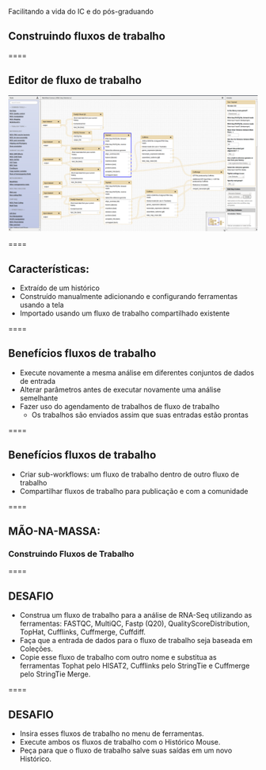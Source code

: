 Facilitando a vida do IC e do pós-graduando

## Construindo fluxos de trabalho

====

## Editor de fluxo de trabalho

![avatar][avatar]

[avatar]: ../shared/img/workflow.png

====

## Características:

- Extraído de um histórico
- Construído manualmente adicionando e configurando ferramentas usando a tela
- Importado usando um fluxo de trabalho compartilhado existente

====

## Benefícios fluxos de trabalho

- Execute novamente a mesma análise em diferentes conjuntos de dados de entrada
- Alterar parâmetros antes de executar novamente uma análise semelhante
- Fazer uso do agendamento de trabalhos de fluxo de trabalho
  - Os trabalhos são enviados assim que suas entradas estão prontas
  
====
  
## Benefícios fluxos de trabalho
  
- Criar sub-workflows: um fluxo de trabalho dentro de outro fluxo de trabalho
- Compartilhar fluxos de trabalho para publicação e com a comunidade

====

## MÃO-NA-MASSA:

### Construindo Fluxos de Trabalho

====

## DESAFIO

- Construa um fluxo de trabalho para a análise de RNA-Seq utilizando as ferramentas: FASTQC, MultiQC, Fastp (Q20), QualityScoreDistribution, TopHat, Cufflinks, Cuffmerge, Cuffdiff.
- Faça que a entrada de dados para o fluxo de trabalho seja baseada em Coleções.
- Copie esse fluxo de trabalho com outro nome e substitua as ferramentas Tophat pelo HISAT2, Cufflinks pelo StringTie e Cuffmerge pelo StringTie Merge.


====

## DESAFIO

- Insira esses fluxos de trabalho no menu de ferramentas.
- Execute ambos os fluxos de trabalho com o Histórico Mouse.
- Peça para que o fluxo de trabalho salve suas saídas em um novo Histórico.
